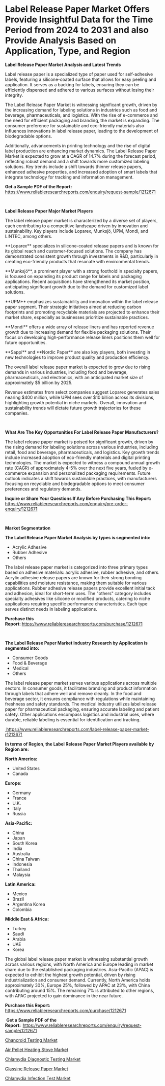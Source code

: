 <p><h1>Label Release Paper Market Offers Provide Insightful Data for the Time Period from 2024 to 2031 and also Provide Analysis Based on Application, Type, and Region</h1></p><p><strong>Label Release Paper Market Analysis and Latest Trends</strong></p>
<p><p>Label release paper is a specialized type of paper used for self-adhesive labels, featuring a silicone-coated surface that allows for easy peeling and application. It serves as a backing for labels, ensuring they can be efficiently dispensed and adhered to various surfaces without losing their integrity.</p><p>The Label Release Paper Market is witnessing significant growth, driven by the increasing demand for labeling solutions in industries such as food and beverage, pharmaceuticals, and logistics. With the rise of e-commerce and the need for efficient packaging and branding, the market is expanding. The consumer preference for sustainable and eco-friendly materials also influences innovations in label release paper, leading to the development of biodegradable options.</p><p>Additionally, advancements in printing technology and the rise of digital label production are enhancing market dynamics. The Label Release Paper Market is expected to grow at a CAGR of 14.7% during the forecast period, reflecting robust demand and a shift towards more customized labeling solutions. Key trends include a shift towards thinner release papers, enhanced adhesive properties, and increased adoption of smart labels that integrate technology for tracking and information management.</p></p>
<p><strong>Get a Sample PDF of the Report:&nbsp;</strong> <a href="https://www.reliableresearchreports.com/enquiry/request-sample/1212671?utm_campaign=28&utm_medium=2&utm_source=Github&utm_content=ia&utm_term=17122024&utm_id=label-release-paper">https://www.reliableresearchreports.com/enquiry/request-sample/1212671</a></p>
<p>&nbsp;</p>
<p><strong>Label Release Paper Major Market Players</strong></p>
<p><p>The label release paper market is characterized by a diverse set of players, each contributing to a competitive landscape driven by innovation and sustainability. Key players include Loparex, Munksjö, UPM, Mondi, and LINTEC, among others.</p><p>**Loparex** specializes in silicone-coated release papers and is known for its global reach and customer-focused solutions. The company has demonstrated consistent growth through investments in R&D, particularly in creating eco-friendly products that resonate with environmental trends. </p><p>**Munksjö**, a prominent player with a strong foothold in specialty papers, is focused on expanding its product range for labels and packaging applications. Recent acquisitions have strengthened its market position, anticipating significant growth due to the demand for customized label solutions.</p><p>**UPM** emphasizes sustainability and innovation within the label release paper segment. Their strategic initiatives aimed at reducing carbon footprints and promoting recyclable materials are projected to enhance their market share, especially as businesses prioritize sustainable practices.</p><p>**Mondi** offers a wide array of release liners and has reported revenue growth due to increasing demand for flexible packaging solutions. Their focus on developing high-performance release liners positions them well for future opportunities.</p><p>**Sappi** and **Nordic Paper** are also key players, both investing in new technologies to improve product quality and production efficiency. </p><p>The overall label release paper market is expected to grow due to rising demands in various industries, including food and beverage, pharmaceuticals, and electronics, with an anticipated market size of approximately $5 billion by 2025.</p><p>Revenue estimates from select companies suggest Loparex generates sales nearing $400 million, while UPM sees over $10 billion across its divisions, highlighting growth potential in niche markets. Overall, innovation and sustainability trends will dictate future growth trajectories for these companies.</p></p>
<p>&nbsp;</p>
<p><strong>What Are The Key Opportunities For Label Release Paper Manufacturers?</strong></p>
<p><p>The label release paper market is poised for significant growth, driven by the rising demand for labeling solutions across various industries, including retail, food and beverage, pharmaceuticals, and logistics. Key growth trends include increased adoption of eco-friendly materials and digital printing technologies. The market is expected to witness a compound annual growth rate (CAGR) of approximately 4-5% over the next five years, fueled by e-commerce expansion and personalized packaging requirements. Future outlook indicates a shift towards sustainable practices, with manufacturers focusing on recyclable and biodegradable options to meet consumer preferences and regulatory demands.</p></p>
<p><strong>Inquire or Share Your Questions If Any Before Purchasing This Report:</strong> <a href="https://www.reliableresearchreports.com/enquiry/pre-order-enquiry/1212671?utm_campaign=28&utm_medium=2&utm_source=Github&utm_content=ia&utm_term=17122024&utm_id=label-release-paper">https://www.reliableresearchreports.com/enquiry/pre-order-enquiry/1212671</a></p>
<p>&nbsp;</p>
<p><strong>Market Segmentation</strong></p>
<p><strong>The Label Release Paper Market Analysis by types is segmented into:</strong></p>
<p><ul><li>Acrylic Adhesive</li><li>Rubber Adhesive</li><li>Others</li></ul></p>
<p><p>The label release paper market is categorized into three primary types based on adhesive materials: acrylic adhesive, rubber adhesive, and others. Acrylic adhesive release papers are known for their strong bonding capabilities and moisture resistance, making them suitable for various applications. Rubber adhesive release papers provide excellent initial tack and adhesion, ideal for short-term uses. The "others" category includes specialty adhesives like silicone or modified products, catering to niche applications requiring specific performance characteristics. Each type serves distinct needs in labeling applications.</p></p>
<p><strong>Purchase this Report:&nbsp;</strong><a href="https://www.reliableresearchreports.com/purchase/1212671?utm_campaign=28&utm_medium=2&utm_source=Github&utm_content=ia&utm_term=17122024&utm_id=label-release-paper">https://www.reliableresearchreports.com/purchase/1212671</a></p>
<p>&nbsp;</p>
<p><strong>The Label Release Paper Market Industry Research by Application is segmented into:</strong></p>
<p><ul><li>Consumer Goods</li><li>Food & Beverage</li><li>Medical</li><li>Others</li></ul></p>
<p><p>The label release paper market serves various applications across multiple sectors. In consumer goods, it facilitates branding and product information through labels that adhere well and remove cleanly. In the food and beverage sector, it ensures compliance with regulations while maintaining freshness and safety standards. The medical industry utilizes label release paper for pharmaceutical packaging, ensuring accurate labeling and patient safety. Other applications encompass logistics and industrial uses, where durable, reliable labeling is essential for identification and tracking.</p></p>
<p><a href="https://www.reliableresearchreports.com/label-release-paper-market-r1212671?utm_campaign=28&utm_medium=2&utm_source=Github&utm_content=ia&utm_term=17122024&utm_id=label-release-paper">&nbsp;https://www.reliableresearchreports.com/label-release-paper-market-r1212671</a></p>
<p><strong>In terms of Region, the Label Release Paper Market Players available by Region are:</strong></p>
<p>
    <p> <strong> North America: </strong>
        <ul>
            <li>United States</li>
            <li>Canada</li>
        </ul>
        </p> 
    <p> <strong> Europe: </strong>
        <ul>
            <li>Germany</li>
            <li>France</li>
            <li>U.K.</li>
            <li>Italy</li>
            <li>Russia</li>
        </ul>
        </p> 
    <p> <strong> Asia-Pacific: </strong>
        <ul>
            <li>China</li>
            <li>Japan</li>
            <li>South Korea</li>
            <li>India</li>
            <li>Australia</li>
            <li>China Taiwan</li>
            <li>Indonesia</li>
            <li>Thailand</li>
            <li>Malaysia</li>
        </ul>
        </p> 
    <p> <strong> Latin America: </strong>
        <ul>
            <li>Mexico</li>
            <li>Brazil</li>
            <li>Argentina Korea</li>
            <li>Colombia</li>
        </ul>
        </p> 
    <p> <strong> Middle East & Africa: </strong>
        <ul>
            <li>Turkey</li>
            <li>Saudi</li>
            <li>Arabia</li>
            <li>UAE</li>
            <li>Korea</li>
        </ul>
    </p>
    </p>
<p><p>The global label release paper market is witnessing substantial growth across various regions, with North America and Europe leading in market share due to the established packaging industries. Asia-Pacific (APAC) is expected to exhibit the highest growth potential, driven by rising industrialization and consumer demand. Currently, North America holds approximately 30%, Europe 25%, followed by APAC at 23%, with China contributing around 15%. The remaining 7% is attributed to other regions, with APAC projected to gain dominance in the near future.</p></p>
<p><strong>Purchase this Report: </strong><a href="https://www.reliableresearchreports.com/purchase/1212671?utm_campaign=28&utm_medium=2&utm_source=Github&utm_content=ia&utm_term=17122024&utm_id=label-release-paper">https://www.reliableresearchreports.com/purchase/1212671</a></p>
<p>&nbsp;<strong>Get a Sample PDF of the Report:&nbsp;&nbsp;</strong><a href="https://www.reliableresearchreports.com/enquiry/request-sample/1212671?utm_campaign=28&utm_medium=2&utm_source=Github&utm_content=ia&utm_term=17122024&utm_id=label-release-paper">https://www.reliableresearchreports.com/enquiry/request-sample/1212671</a></p>
<p><strong></strong></p>
<p><p><a href="https://www.linkedin.com/pulse/chancroid-testing-market-growth-study-examines-trajectory-projected-3jcrf?utm_campaign=28&utm_medium=2&utm_source=Github&utm_content=ia&utm_term=17122024&utm_id=label-release-paper">Chancroid Testing Market</a></p><p><a href="https://github.com/santosh758595/Market-Research-Report-List-6/blob/main/air-pellet-heating-stove-market.md?utm_campaign=28&utm_medium=2&utm_source=Github&utm_content=ia&utm_term=17122024&utm_id=label-release-paper">Air Pellet Heating Stove Market</a></p><p><a href="https://www.linkedin.com/pulse/global-chlamydia-diagnostic-testing-market-analysis-forecast-fyvdf?utm_campaign=28&utm_medium=2&utm_source=Github&utm_content=ia&utm_term=17122024&utm_id=label-release-paper">Chlamydia Diagnostic Testing Market</a></p><p><a href="https://github.com/delindacallegari68/Market-Research-Report-List-1/blob/main/glassine-release-paper-market.md?utm_campaign=28&utm_medium=2&utm_source=Github&utm_content=ia&utm_term=17122024&utm_id=label-release-paper">Glassine Release Paper Market</a></p><p><a href="https://www.linkedin.com/pulse/overview-chlamydia-infection-test-markets-expected-compoundannual-2ijpf?utm_campaign=28&utm_medium=2&utm_source=Github&utm_content=ia&utm_term=17122024&utm_id=label-release-paper">Chlamydia Infection Test Market</a></p></p>